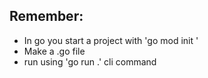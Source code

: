 ## Remember:
- In go you start a project with 'go mod init <name>'
- Make a <name>.go file
- run using 'go run .' cli command
